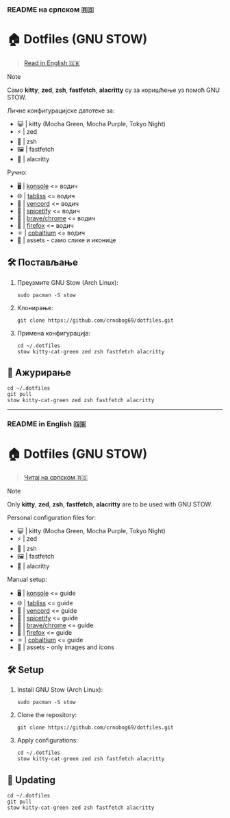 ### README на српском 🇷🇸

# 🏠 Dotfiles (GNU STOW)

> [Read in English 🇬🇧](#readme-in-english-)

> [!NOTE]
> Само **kitty**, **zed**, **zsh**, **fastfetch**, **alacritty** су за коришћење уз помоћ GNU STOW.

Личне конфигурацијске датотеке за:
- 😺 | kitty (Mocha Green, Mocha Purple, Tokyo Night)
- ⚡ | zed
- 🐚 | zsh
- 🖼️ | fastfetch
- 🌴 | alacritty

Ручно:
- 🖥️ | [konsole](konsole/README.md) <= водич
- 🌐 | [tabliss](tabliss/README.md) <= водич
- 💬 | [vencord](vencord/README.md) <= водич
- 🎵 | [spicetify](spicetify/README.md) <= водич
- 🦁 | [brave/chrome](brave/README.md) <= водич
- 🦊 | [firefox](firefox/README.md) <= водич
- ⚛️ | [cobaltium](https://github.com/crnobog69/cobaltium) <= водич
- 🧰 | assets - само слике и иконице

## 🛠️ Постављање

1. Преузмите GNU Stow (Arch Linux):
   ```
   sudo pacman -S stow
   ```

2. Клонирање:
   ```
   git clone https://github.com/crnobog69/dotfiles.git
   ```

3. Примена конфигурација:
   ```
   cd ~/.dotfiles
   stow kitty-cat-green zed zsh fastfetch alacritty
   ```

## 🔄 Ажурирање

```
cd ~/.dotfiles
git pull
stow kitty-cat-green zed zsh fastfetch alacritty
```

---

### README in English 🇬🇧

# 🏠 Dotfiles (GNU STOW)

> [Читај на српском 🇷🇸](#readme-на-српском-)

> [!NOTE]
> Only **kitty**, **zed**, **zsh**, **fastfetch**, **alacritty** are to be used with GNU STOW.

Personal configuration files for:
- 😺 | kitty (Mocha Green, Mocha Purple, Tokyo Night)
- ⚡ | zed
- 🐚 | zsh
- 🖼️ | fastfetch
- 🌴 | alacritty

Manual setup:
- 🖥️ | [konsole](konsole/README.md) <= guide
- 🌐 | [tabliss](tabliss/README.md) <= guide
- 💬 | [vencord](vencord/README.md) <= guide
- 🎵 | [spicetify](spicetify/README.md) <= guide
- 🦁 | [brave/chrome](brave/README.md) <= guide
- 🦊 | [firefox](firefox/README.md) <= guide
- ⚛️ | [cobaltium](https://github.com/crnobog69/cobaltium) <= guide
- 🧰 | assets - only images and icons

## 🛠️ Setup

1. Install GNU Stow (Arch Linux):
   ```
   sudo pacman -S stow
   ```

2. Clone the repository:
   ```
   git clone https://github.com/crnobog69/dotfiles.git
   ```

3. Apply configurations:
   ```
   cd ~/.dotfiles
   stow kitty-cat-green zed zsh fastfetch alacritty
   ```

## 🔄 Updating

```
cd ~/.dotfiles
git pull
stow kitty-cat-green zed zsh fastfetch alacritty
```
